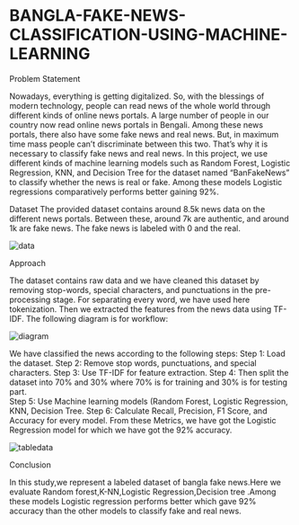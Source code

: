 # BANGLA-FAKE-NEWS-CLASSIFICATION-USING-MACHINE-LEARNING
Problem Statement

Nowadays, everything is getting digitalized. So, with the blessings of modern technology, people can read news of the whole world through different kinds of online news portals. A large number of people in our country now read online news portals in Bengali. Among these news portals, there also have some fake news and real news. But, in maximum time mass people can’t discriminate between this two. That’s why it is necessary to classify fake news and real news. In this project, we use different kinds of machine learning models such as Random Forest, Logistic Regression, KNN, and Decision Tree for the dataset named “BanFakeNews” to classify whether the news is real or fake. Among these models Logistic regressions comparatively performs better gaining 92%.


Dataset
The provided dataset contains around 8.5k news data on the different news portals. Between these, around 7k are authentic, and around 1k are fake news. The fake news is labeled with 0 and the real.


![data](https://user-images.githubusercontent.com/123116162/213886281-099d3f03-132f-4ce5-9fc9-29f7395f72e3.png)

Approach

 The dataset contains raw data and we have cleaned this dataset by removing stop-words, special characters, and punctuations in the pre-processing stage. For separating every word, we have used here tokenization. Then we extracted the features from the news data using TF-IDF. The following diagram is for workflow:
 
 ![diagram](https://user-images.githubusercontent.com/123116162/213886516-b29d44b7-d4da-4113-af0e-5f5f6c9de311.png)

 
 
We have classified the news according to the following steps:
Step 1:  Load the dataset.
Step 2:  Remove stop words, punctuations, and special characters.
Step 3:  Use TF-IDF for feature extraction.
Step 4: Then split the dataset into 70% and 30% where 70% is for training and 30% is for testing part.  
Step 5:  Use Machine learning models (Random Forest, Logistic Regression, KNN, Decision Tree.
Step 6:   Calculate Recall, Precision, F1 Score, and Accuracy for every model. From these Metrics, we have got the Logistic Regression model for which we have got the 92% accuracy.

![tabledata](https://user-images.githubusercontent.com/123116162/213886769-839c2536-baf7-4144-9407-2c56f84a813a.png)


Conclusion

In this study,we represent a labeled dataset of bangla fake news.Here we evaluate Random forest,K-NN,Logistic Regression,Decision tree .Among these models Logistic regression  performs better which gave 92% accuracy than the other models to classify fake and real news. 



